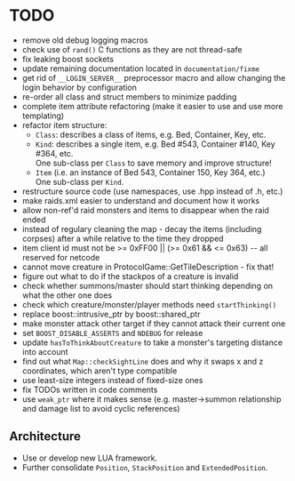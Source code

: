 TODO
====

- remove old debug logging macros
- check use of `rand()` C functions as they are not thread-safe
- fix leaking boost sockets
- update remaining documentation located in `documentation/fixme`
- get rid of `__LOGIN_SERVER__` preprocessor macro and allow changing the login behavior by configuration
- re-order all class and struct members to minimize padding
- complete item attribute refactoring (make it easier to use and use more templating)
- refactor item structure:
    - `Class`: describes a class of items, e.g. Bed, Container, Key, etc.
    - `Kind`: describes a single item, e.g. Bed #543, Container #140, Key #364, etc.  
              One sub-class per `Class` to save memory and improve structure!
    - `Item` (i.e. an instance of Bed 543, Container 150, Key 364, etc.)  
              One sub-class per `Kind`.
- restructure source code (use namespaces, use .hpp instead of .h, etc.)
- make raids.xml easier to understand and document how it works
- allow non-ref'd raid monsters and items to disappear when the raid ended
- instead of regulary cleaning the map - decay the items (including corpses) after a while relative to the time they dropped
- item client id must not be >= 0xFF00 || (>= 0x61 && <= 0x63)  -- all reserved for netcode
- cannot move creature in ProtocolGame::GetTileDescription - fix that!
- figure out what to do if the stackpos of a creature is invalid
- check whether summons/master should start thinking depending on what the other one does
- check which creature/monster/player methods need `startThinking()`
- replace boost::intrusive\_ptr by boost::shared\_ptr
- make monster attack other target if they cannot attack their current one
- set `BOOST_DISABLE_ASSERTS` and `NDEBUG` for release
- update `hasToThinkAboutCreature` to take a monster's targeting distance into account
- find out what `Map::checkSightLine` does and why it swaps x and z coordinates, which aren't type compatible
- use least-size integers instead of fixed-size ones
- fix TODOs written in code comments
- use `weak_ptr` where it makes sense (e.g. master->summon relationship and damage list to avoid cyclic references)

Architecture
------------
* Use or develop new LUA framework.
* Further consolidate `Position`, `StackPosition` and `ExtendedPosition`.
